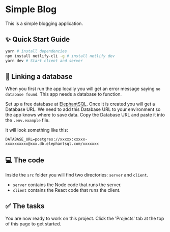 # Simple Blog

This is a simple blogging application.

## ✨ Quick Start Guide

```bash
yarn # install dependencies
npm install netlify-cli -g # install netlify dev
yarn dev # Start client and server
```

## 🔗 Linking a database

When you first run the app locally you will get an error message saying `no database found`. This app needs a database to function.

Set up a free database at [ElephantSQL](https://www.elephantsql.com). Once it is created you will get a Database URL. We need to add this Database URL to your environment so the app knows where to save data. Copy the Database URL and paste it into the `.env.example` file.

It will look something like this:

```
DATABASE_URL=postgres://xxxxx:xxxxx-xxxxxxxxxx@xxx.db.elephantsql.com/xxxxxxx
```

## 💻 The code

Inside the `src` folder you will find two directories: `server` and `client`.

- `server` contains the Node code that runs the server.
- `client` contains the React code that runs the client.

## ✅ The tasks

You are now ready to work on this project. Click the 'Projects' tab at the top of this page to get started.
